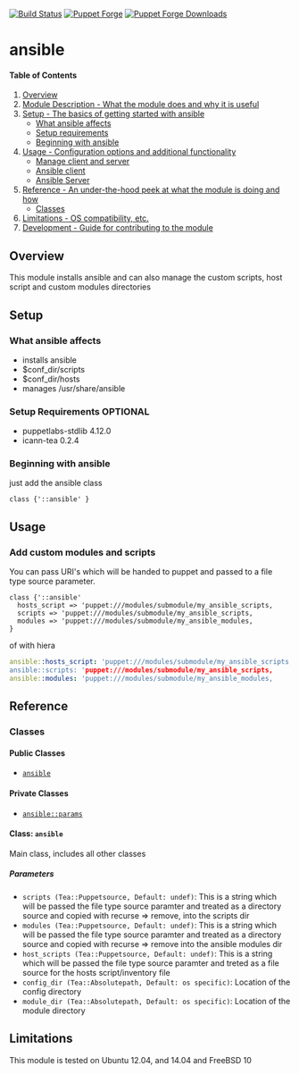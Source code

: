 [![Build Status](https://travis-ci.org/icann-ansible/puppet-ansible.svg?branch=master)](https://travis-ci.org/icann-ansible/puppet-ansible)
[![Puppet Forge](https://img.shields.io/puppetforge/v/icann/ansible.svg?maxAge=2592000)](https://forge.puppet.com/icann/ansible)
[![Puppet Forge Downloads](https://img.shields.io/puppetforge/dt/icann/ansible.svg?maxAge=2592000)](https://forge.puppet.com/icann/ansible)
# ansible

#### Table of Contents

1. [Overview](#overview)
2. [Module Description - What the module does and why it is useful](#module-description)
3. [Setup - The basics of getting started with ansible](#setup)
    * [What ansible affects](#what-ansible-affects)
    * [Setup requirements](#setup-requirements)
    * [Beginning with ansible](#beginning-with-ansible)
4. [Usage - Configuration options and additional functionality](#usage)
    * [Manage client and server](#manage-client-and-server)
    * [Ansible client](#ansible-client)
    * [Ansible Server](#ansible-server)
5. [Reference - An under-the-hood peek at what the module is doing and how](#reference)
    * [Classes](#classes)
5. [Limitations - OS compatibility, etc.](#limitations)
6. [Development - Guide for contributing to the module](#development)

## Overview

This module installs ansible and can also manage the custom scripts, host script and custom modules directories

## Setup

### What ansible affects

* installs ansible 
* $conf_dir/scripts
* $conf_dir/hosts
* manages /usr/share/ansible

### Setup Requirements **OPTIONAL**

* puppetlabs-stdlib 4.12.0
* icann-tea 0.2.4

### Beginning with ansible

just add the ansible class

```puppet
class {'::ansible' }
```

## Usage

### Add custom modules and scripts

You can pass URI's which will be handed to puppet and passed to a file type source parameter.

```puppet
class {'::ansible' 
  hosts_script => 'puppet:///modules/submodule/my_ansible_scripts,
  scripts => 'puppet:///modules/submodule/my_ansible_scripts,
  modules => 'puppet:///modules/submodule/my_ansible_modules,
}
```

of with hiera

```yaml
ansible::hosts_script: 'puppet:///modules/submodule/my_ansible_scripts,
ansible::scripts: 'puppet:///modules/submodule/my_ansible_scripts,
ansible::modules: 'puppet:///modules/submodule/my_ansible_modules,
```

## Reference

### Classes

#### Public Classes

* [`ansible`](#class-ansible)

#### Private Classes

* [`ansible::params`](#class-ansibleparams)

#### Class: `ansible`

Main class, includes all other classes

##### Parameters 

* `scripts (Tea::Puppetsource, Default: undef)`: This is a string which will be passed the file type source paramter and treated as a directory source and copied with recurse => remove, into the scripts dir
* `modules (Tea::Puppetsource, Default: undef)`: This is a string which will be passed the file type source paramter and treated as a directory source and copied with recurse => remove into the ansible modules dir
* `host_scripts (Tea::Puppetsource, Default: undef)`: This is a string which will be passed the file type source paramter and treted as a file source for the hosts script/inventory file
* `config_dir (Tea::Absolutepath, Default: os specific)`: Location of the config directory
* `module_dir (Tea::Absolutepath, Default: os specific)`: Location of the module directory

## Limitations

This module is tested on Ubuntu 12.04, and 14.04 and FreeBSD 10 

